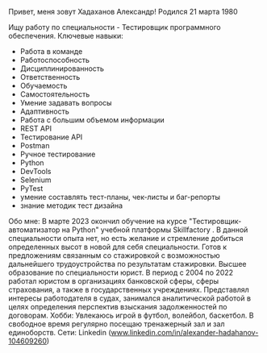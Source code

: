 Привет, меня зовут Хадаханов Александр!
Родился 21 марта 1980

Ищу работу по специальности - Тестировщик программного обеспечения.
Ключевые навыки:
  - Работа в команде
  - Работоспособность
  - Дисциплинированность
  - Ответственность
  - Обучаемость
  - Самостоятельность
  - Умение задавать вопросы
  - Адаптивность
  - Работа с большим объемом информации
  - REST API
  - Тестирование API
  - Postman
  - Ручное тестирование
  - Python
  - DevTools
  - Selenium
  - PyTest
  - умение составлять тест-планы, чек-листы и баг-репорты
  - знание методик тест дизайна

Обо мне:
  В марте 2023 окончил обучение на курсе "Тестировщик-автоматизатор на Python" учебной платформы Skillfactory . В данной специальности опыта нет, но есть желание и стремление добиться определенных высот в новой для себя специальности. Готов к предложениям связанным со стажировкой с возможностью дальнейшего трудоустройства по результатам стажировки.
  Высшее образование по специальности юрист. В период с 2004 по 2022 работал юристом в организациях банковской сферы, сферы страхования, а также в государственных учреждениях. Представлял интересы работодателя в судах, занимался аналитической работой в целях определения перспектив взыскания задолженностей по договорам.
Хобби:
  Увлекаюсь игрой в футбол, волейбол, баскетбол. В свободное время регулярно посещаю тренажерный зал и зал единоборств.
Сети:
  Linkedin (www.linkedin.com/in/alexander-hadahanov-104609260)

